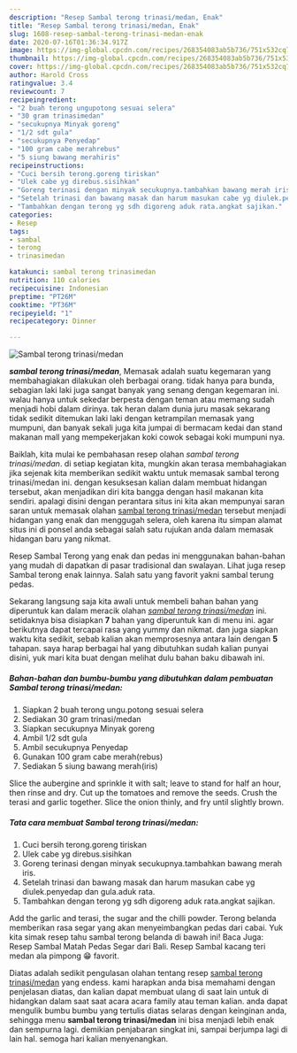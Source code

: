 ```yaml
---
description: "Resep Sambal terong trinasi/medan, Enak"
title: "Resep Sambal terong trinasi/medan, Enak"
slug: 1608-resep-sambal-terong-trinasi-medan-enak
date: 2020-07-16T01:36:34.917Z
image: https://img-global.cpcdn.com/recipes/268354083ab5b736/751x532cq70/sambal-terong-trinasimedan-foto-resep-utama.jpg
thumbnail: https://img-global.cpcdn.com/recipes/268354083ab5b736/751x532cq70/sambal-terong-trinasimedan-foto-resep-utama.jpg
cover: https://img-global.cpcdn.com/recipes/268354083ab5b736/751x532cq70/sambal-terong-trinasimedan-foto-resep-utama.jpg
author: Harold Cross
ratingvalue: 3.4
reviewcount: 7
recipeingredient:
- "2 buah terong ungupotong sesuai selera"
- "30 gram trinasimedan"
- "secukupnya Minyak goreng"
- "1/2 sdt gula"
- "secukupnya Penyedap"
- "100 gram cabe merahrebus"
- "5 siung bawang merahiris"
recipeinstructions:
- "Cuci bersih terong.goreng tiriskan"
- "Ulek cabe yg direbus.sisihkan"
- "Goreng terinasi dengan minyak secukupnya.tambahkan bawang merah iris."
- "Setelah trinasi dan bawang masak dan harum masukan cabe yg diulek.penyedap dan gula.aduk rata."
- "Tambahkan dengan terong yg sdh digoreng aduk rata.angkat sajikan."
categories:
- Resep
tags:
- sambal
- terong
- trinasimedan

katakunci: sambal terong trinasimedan 
nutrition: 110 calories
recipecuisine: Indonesian
preptime: "PT26M"
cooktime: "PT36M"
recipeyield: "1"
recipecategory: Dinner

---
```



![Sambal terong trinasi/medan](https://img-global.cpcdn.com/recipes/268354083ab5b736/751x532cq70/sambal-terong-trinasimedan-foto-resep-utama.jpg)

<b><i>sambal terong trinasi/medan</i></b>, Memasak adalah suatu kegemaran yang membahagiakan dilakukan oleh berbagai orang. tidak hanya para bunda, sebagian laki laki juga sangat banyak yang senang dengan kegemaran ini. walau hanya untuk sekedar berpesta dengan teman atau memang sudah menjadi hobi dalam dirinya. tak heran dalam dunia juru masak sekarang tidak sedikit ditemukan laki laki dengan ketrampilan memasak yang mumpuni, dan banyak sekali juga kita jumpai di bermacam kedai dan stand makanan mall yang mempekerjakan koki cowok sebagai koki mumpuni nya.

Baiklah, kita mulai ke pembahasan resep olahan <i>sambal terong trinasi/medan</i>. di setiap kegiatan kita, mungkin akan terasa membahagiakan jika sejenak kita memberikan sedikit waktu untuk memasak sambal terong trinasi/medan ini. dengan kesuksesan kalian dalam membuat hidangan tersebut, akan menjadikan diri kita bangga dengan hasil makanan kita sendiri. apalagi disini dengan perantara situs ini kita akan mempunyai saran saran untuk memasak olahan <u>sambal terong trinasi/medan</u> tersebut menjadi hidangan yang enak dan menggugah selera, oleh karena itu simpan alamat situs ini di ponsel anda sebagai salah satu rujukan anda dalam memasak hidangan baru yang nikmat.

Resep Sambal Terong yang enak dan pedas ini menggunakan bahan-bahan yang mudah di dapatkan di pasar tradisional dan swalayan. Lihat juga resep Sambal terong enak lainnya. Salah satu yang favorit yakni sambal terung pedas.


Sekarang langsung saja kita awali untuk membeli bahan bahan yang diperuntuk kan dalam meracik olahan <u><i>sambal terong trinasi/medan</i></u> ini. setidaknya bisa disiapkan <b>7</b> bahan yang diperuntuk kan di menu ini. agar berikutnya dapat tercapai rasa yang yummy dan nikmat. dan juga siapkan waktu kita sedikit, sebab kalian akan memprosesnya antara lain dengan <b>5</b> tahapan. saya harap berbagai hal yang dibutuhkan sudah kalian punyai disini, yuk mari kita buat dengan melihat dulu bahan baku dibawah ini.

<!--inarticleads1-->

##### Bahan-bahan dan bumbu-bumbu yang dibutuhkan dalam pembuatan Sambal terong trinasi/medan:

1. Siapkan 2 buah terong ungu.potong sesuai selera
1. Sediakan 30 gram trinasi/medan
1. Siapkan secukupnya Minyak goreng
1. Ambil 1/2 sdt gula
1. Ambil secukupnya Penyedap
1. Gunakan 100 gram cabe merah(rebus)
1. Sediakan 5 siung bawang merah(iris)


Slice the aubergine and sprinkle it with salt; leave to stand for half an hour, then rinse and dry. Cut up the tomatoes and remove the seeds. Crush the terasi and garlic together. Slice the onion thinly, and fry until slightly brown. 

<!--inarticleads2-->

##### Tata cara membuat Sambal terong trinasi/medan:

1. Cuci bersih terong.goreng tiriskan
1. Ulek cabe yg direbus.sisihkan
1. Goreng terinasi dengan minyak secukupnya.tambahkan bawang merah iris.
1. Setelah trinasi dan bawang masak dan harum masukan cabe yg diulek.penyedap dan gula.aduk rata.
1. Tambahkan dengan terong yg sdh digoreng aduk rata.angkat sajikan.


Add the garlic and terasi, the sugar and the chilli powder. Terong belanda memberikan rasa segar yang akan menyeimbangkan pedas dari cabai. Yuk kita simak resep tahu sambal terong belanda di bawah ini! Baca Juga: Resep Sambal Matah Pedas Segar dari Bali. Resep Sambal kacang teri medan ala pimpong 😁 favorit. 

Diatas adalah sedikit pengulasan olahan tentang resep <u>sambal terong trinasi/medan</u> yang endess. kami harapkan anda bisa memahami dengan penjelasan diatas, dan kalian dapat membuat ulang di saat lain untuk di hidangkan dalam saat saat acara acara family atau teman kalian. anda dapat mengulik bumbu bumbu yang tertulis diatas selaras dengan keinginan anda, sehingga menu <b>sambal terong trinasi/medan</b> ini bisa menjadi lebih enak dan sempurna lagi. demikian penjabaran singkat ini, sampai berjumpa lagi di lain hal. semoga hari kalian menyenangkan.
